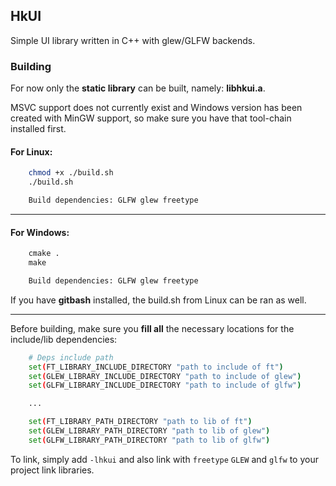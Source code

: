 ## HkUI

Simple UI library written in C++ with glew/GLFW backends.

### Building

For now only the **static library** can be built, namely: **libhkui.a**.

MSVC support does not currently exist and Windows version has been created with MinGW support, so make sure you have that tool-chain installed first.

#### For Linux:
```bash
    chmod +x ./build.sh
    ./build.sh
```
```bash
    Build dependencies: GLFW glew freetype
```
---
#### For Windows:
```cmd
    cmake .
    make
```
```cmd
    Build dependencies: GLFW glew freetype
```

If you have **gitbash** installed, the build.sh from Linux can be ran as well.

---

Before building, make sure you **fill all** the necessary locations for the include/lib dependencies:

```bash
    # Deps include path
    set(FT_LIBRARY_INCLUDE_DIRECTORY "path to include of ft")
    set(GLEW_LIBRARY_INCLUDE_DIRECTORY "path to include of glew")
    set(GLFW_LIBRARY_INCLUDE_DIRECTORY "path to include of glfw")

    ...

    set(FT_LIBRARY_PATH_DIRECTORY "path to lib of ft")
    set(GLEW_LIBRARY_PATH_DIRECTORY "path to lib of glew")
    set(GLFW_LIBRARY_PATH_DIRECTORY "path to lib of glfw")    
```

To link, simply add ```-lhkui``` and also link with ```freetype``` ```GLEW``` and ```glfw``` to your project link libraries.
